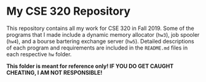 # My CSE 320 Repository

This repository contains all my work for CSE 320 in Fall 2019. Some of the programs that I made include a dynamic memory allocator (`hw3`), job spooler (`hw4`), and a bourse bartering exchange server (`hw5`). Detailed descriptions of each program and requirements are included in the `README.md` files in each respective `hw` folder.

**This folder is meant for reference only! IF YOU DO GET CAUGHT CHEATING, I AM NOT RESPONSIBLE!**
